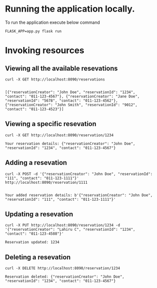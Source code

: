 <!--

Copyright (c) 2023, WSO2 LLC. (https://www.wso2.com/) All Rights Reserved.

WSO2 LLC. licenses this file to you under the Apache License,
Version 2.0 (the "License"); you may not use this file except
in compliance with the License.
You may obtain a copy of the License at

http://www.apache.org/licenses/LICENSE-2.0

Unless required by applicable law or agreed to in writing,
software distributed under the License is distributed on an
"AS IS" BASIS, WITHOUT WARRANTIES OR CONDITIONS OF ANY
KIND, either express or implied. See the License for the
specific language governing permissions and limitations
under the License.

  -->
# Running the application locally.

To run the application execute below command

`FLASK_APP=app.py flask run`

# Invoking resources

## Viewing all the available resevations

```
curl -X GET http://localhost:8090/reservations


[{"reservationCreator": "John Doe", "reservationId": "1234", "contact": "011-123-4567"}, {"reservationCreator": "Jane Doe", "reservationId": "5678", "contact": "011-123-4562"}, {"reservationCreator": "John Smith", "reservationId": "9012", "contact": "011-123-4523"}]
```

## Viewing a specific resevation

```
curl -X GET http://localhost:8090/reservation/1234

Your reservation details: {"reservationCreator": "John Doe", "reservationId": "1234", "contact": "011-123-4567"}

```

## Adding a resevation

```
curl -X POST -d '{"reservationCreator": "John Doe", "reservationId": "111", "contact": "011-123-1111"}' http://localhost:8090/reservation/1111


Your added reservation details: b'{"reservationCreator": "John Doe", "reservationId": "111", "contact": "011-123-1111"}'
```

## Updating a resevation

```
curl -X PUT http://localhost:8090/reservation/1234 -d '{"reservationCreator": "Lahiru C", "reservationId": "1234", "contact": "011-123-4588"}' 

Reservation updated: 1234
```

## Deleting a resevation

```
curl -X DELETE http://localhost:8090/reservation/1234

Reservation deleted: {"reservationCreator": "John Doe", "reservationId": "1234", "contact": "011-123-4567"}

```
